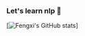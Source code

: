 ### Let's learn nlp 👋


<!-- GitHub 统计卡片
   链接：https://github.com/anuraghazra/github-readme-stats/blob/master/docs/readme_cn.md
-->
[![Fengxi's GitHub stats](https://github-readme-stats.vercel.app/api?username=fengxi177&theme=buefy)]




<!--
**fengxi177/fengxi177** is a ✨ _special_ ✨ repository because its `README.md` (this file) appears on your GitHub profile.

Here are some ideas to get you started:

- 🔭 I’m currently working on ...
- 🌱 I’m currently learning ...
- 👯 I’m looking to collaborate on ...
- 🤔 I’m looking for help with ...
- 💬 Ask me about ...
- 📫 How to reach me: ...
- 😄 Pronouns: ...
- ⚡ Fun fact: ...
-->
